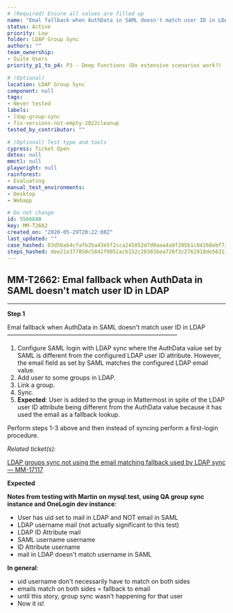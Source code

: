 ```yaml
---
# (Required) Ensure all values are filled up
name: "Emal fallback when AuthData in SAML doesn't match user ID in LDAP"
status: Active
priority: Low
folder: LDAP Group Sync
authors: ""
team_ownership: 
- Suite Users
priority_p1_to_p4: P3 - Deep Functions (Do extensive scenarios work?)

# (Optional)
location: LDAP Group Sync
component: null
tags:
- Never tested
labels: 
- ldap-group-sync
- fix-versions-not-empty-2022cleanup
tested_by_contributor: ""

# (Optional) Test type and tools
cypress: Ticket Open
detox: null
mmctl: null
playwright: null
rainforest: 
- Evaluating
manual_test_environments:
- Desktop
- Webapp

# Do not change
id: 5566848
key: MM-T2662
created_on: "2020-05-29T20:22:08Z"
last_updated: ""
case_hashed: 83d56ab4cfafb2ba43e5f2cca245852d7d0aaa4a8f285b1c84268ebf73b3d32031ae1cd5a051f219e1ad651e5e920e11
steps_hashed: dee21e377850c5842f0052acb152c26583bea726f3c2762918de563135ea921b5be99e74fbd528eb2de1754a386f764d
---
```


<!-- (Auto-generated) Based on frontmatter's "key" and "name" -->

## MM-T2662: Emal fallback when AuthData in SAML doesn't match user ID in LDAP

---

**Step 1**

Emal fallback when AuthData in SAML doesn't match user ID in LDAP\
————————————————————————————

1. Configure SAML login with LDAP sync where the AuthData value set by SAML is different from the configured LDAP user ID attribute. However, the email field as set by SAML matches the configured LDAP email value.
2. Add user to some groups in LDAP.
3. Link a group.
4. Sync.
5. **Expected**: User is added to the group in Mattermost in spite of the LDAP user ID attribute being different from the AuthData value because it has used the email as a fallback lookup.

Perform steps 1-3 above and then instead of syncing perform a first-login procedure.

_Related ticket(s):_

[LDAP groups sync not using the email matching fallback used by LDAP sync — MM-17117](https://mattermost.atlassian.net/browse/MM-17117)

**Expected**

**Notes from testing with Martin on mysql.test, using QA group sync instance and OneLogin dev instance**:

- User has uid set to mail in LDAP and NOT email in SAML
- LDAP username mail (not actually significant to this test)
- LDAP ID Attribute mail
- SAML username username
- ID Attribute username
- mail in LDAP doesn't match username in SAML

**In general**:

- uid username don't necessarily have to match on both sides
- emails match on both sides = fallback to email
- until this story, group sync wasn't happening for that user
- Now it is!
